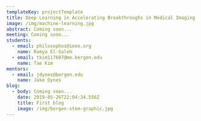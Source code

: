 ```yaml
---
templateKey: projectTemplate
title: Deep Learning in Accelerating Breakthroughs in Medical Imaging
image: /img/machine-learning.jpg
abstract: Coming soon...
meeting: Coming soon...
students:
  - email: philosophos@ieee.org
    name: Ramya El-Saleh
  - email: tkim117607@me.bergen.edu
    name: Tae Kim
mentors:
  - email: jdynes@bergen.edu
    name: Jake Dynes
blog:
  - body: Coming soon...
    date: 2019-05-26T22:04:34.556Z
    title: First blog
    image: /img/bergen-stem-graphic.jpg
---
```


